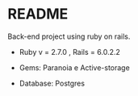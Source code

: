 # README

Back-end project using ruby on rails.

* Ruby v = 2.7.0 , Rails = 6.0.2.2

* Gems: Paranoia e Active-storage

* Database: Postgres